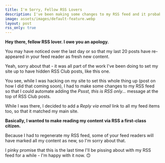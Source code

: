 ```yaml
---
title: I'm Sorry, Fellow RSS Lovers
description: I've been making some changes to my RSS feed and it probably impacted you.
image: assets/images/default-feature.webp
layout: post
rss_only: true
---
```

**Hey there, fellow RSS lover. I owe you an apology.**

You may have noticed over the last day or so that my last 20 posts have re-appeared in your feed reader as fresh new content.

Yeah, sorry about that - it was all part of the work I've been doing to set my site up to have hidden RSS Club posts, like this one.

You see, while I was hacking on my site to set this whole thing up (post on how I did that coming soon), I had to make some changes to my RSS feed so that I could automate adding the _Pssst, this is RSS only..._ message at the top of RSS Club posts.

While I was there, I decided to add a _Reply via email_ link to all my feed items too, so that it matched my main site.

**Basically, I wanted to make reading my content via RSS a first-class citizen.**

Because I had to regenerate my RSS feed, some of your feed readers will have marked all my content as new, so I'm sorry about that.

I pinky promise that this is the last time I'll be pissing about with my RSS feed for a while - I'm happy with it now. 🙃
